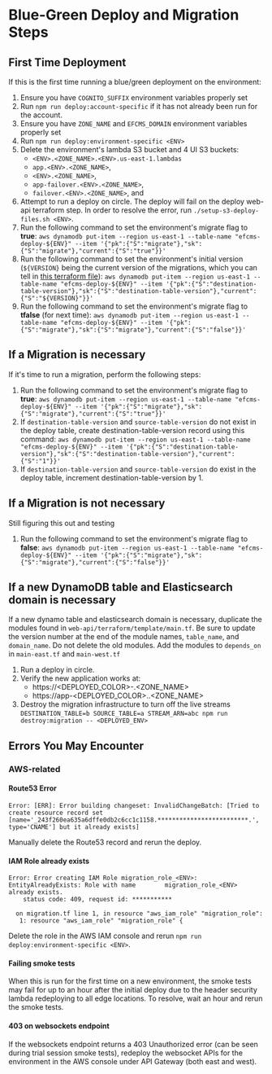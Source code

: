 # Blue-Green Deploy and Migration Steps

## First Time Deployment

If this is the first time running a blue/green deployment on the environment:

1. Ensure you have `COGNITO_SUFFIX` environment variables properly set
2. Run `npm run deploy:account-specific` if it has not already been run for the account.
3. Ensure you have `ZONE_NAME` and `EFCMS_DOMAIN` environment variables properly set
4. Run `npm run deploy:environment-specific <ENV>`
5. Delete the environment's lambda S3 bucket and 4 UI S3 buckets:
   * `<ENV>.<ZONE_NAME>.<ENV>.us-east-1.lambdas`
   * `app.<ENV>.<ZONE_NAME>`,
   * `<ENV>.<ZONE_NAME>`,
   * `app-failover.<ENV>.<ZONE_NAME>`,
   * `failover.<ENV>.<ZONE_NAME>`, and
6. Attempt to run a deploy on circle. The deploy will fail on the deploy web-api terraform step. In order to resolve the error, run `./setup-s3-deploy-files.sh <ENV>`.
7. Run the following command to set the environment's migrate flag to **true**:
	```aws dynamodb put-item --region us-east-1 --table-name "efcms-deploy-${ENV}" --item '{"pk":{"S":"migrate"},"sk":{"S":"migrate"},"current":{"S":"true"}}'```
8. Run the following command to set the environment's initial version (`${VERSION}` being the current version of the migrations, which you can tell in [this terraform file](web-api/terraform/template/main.tf)):
	```aws dynamodb put-item --region us-east-1 --table-name "efcms-deploy-${ENV}" --item '{"pk":{"S":"destination-table-version"},"sk":{"S":"destination-table-version"},"current":{"S":"${VERSION}"}}'```
9. Run the following command to set the environment's migrate flag to **tfalse** (for next time):
	```aws dynamodb put-item --region us-east-1 --table-name "efcms-deploy-${ENV}" --item '{"pk":{"S":"migrate"},"sk":{"S":"migrate"},"current":{"S":"false"}}'```

## If a Migration is necessary

If it's time to run a migration, perform the following steps:

1. Run the following command to set the environment's migrate flag to **true**:
	```aws dynamodb put-item --region us-east-1 --table-name "efcms-deploy-${ENV}" --item '{"pk":{"S":"migrate"},"sk":{"S":"migrate"},"current":{"S":"true"}}'```
2. If `destination-table-version` and `source-table-version` do not exist in the deploy table, create destination-table-version record using this command:
	```aws dynamodb put-item --region us-east-1 --table-name "efcms-deploy-${ENV}" --item '{"pk":{"S":"destination-table-version"},"sk":{"S":"destination-table-version"},"current":{"S":"1"}}'```
3. If `destination-table-version` and `source-table-version` do exist in the deploy table, increment destination-table-version by 1.

## If a Migration is not necessary

Still figuring this out and testing

1. Run the following command to set the environment's migrate flag to **false**:
	```aws dynamodb put-item --region us-east-1 --table-name "efcms-deploy-${ENV}" --item '{"pk":{"S":"migrate"},"sk":{"S":"migrate"},"current":{"S":"false"}}'```

## If a new DynamoDB table and Elasticsearch domain is necessary

If a new dynamo table and elasticsearch domain is necessary, duplicate the modules found in `web-api/terraform/template/main.tf`. Be sure to update the version number at the end of the module names, `table_name`, and `domain_name`. Do not delete the old modules. Add the modules to `depends_on` in `main-east.tf` and `main-west.tf`

1. Run a deploy in circle.
2. Verify the new application works at: 
	- https://<DEPLOYED_COLOR>-<ENV>.<ZONE_NAME>
	- https://app-<DEPLOYED_COLOR>.<ENV>.<ZONE_NAME>
3. Destroy the migration infrastructure to turn off the live streams
	`DESTINATION_TABLE=b SOURCE_TABLE=a STREAM_ARN=abc npm run destroy:migration -- <DEPLOYED_ENV>`

## Errors You May Encounter

### AWS-related

#### Route53 Error

```
Error: [ERR]: Error building changeset: InvalidChangeBatch: [Tried to create resource record set [name='_243f260ea635a6dffe0db2c6cc1c1158.*************************.', type='CNAME'] but it already exists]
```
Manually delete the Route53 record and rerun the deploy.


#### IAM Role already exists

```
Error: Error creating IAM Role migration_role_<ENV>: EntityAlreadyExists: Role with name 		migration_role_<ENV> already exists.
	status code: 409, request id: ***********

  on migration.tf line 1, in resource "aws_iam_role" "migration_role":
   1: resource "aws_iam_role" "migration_role" {
```

Delete the role in the AWS IAM console and rerun `npm run deploy:environment-specific <ENV>`.

#### Failing smoke tests

When this is run for the first time on a new environment, the smoke tests may fail for up to an hour after the initial deploy due to the header security lambda redeploying to all edge locations. To resolve, wait an hour and rerun the smoke tests.

#### 403 on websockets endpoint

If the websockets endpoint returns a 403 Unauthorized error (can be seen during trial session smoke tests), redeploy the websocket APIs for the environment in the AWS console under API Gateway (both east and west).
